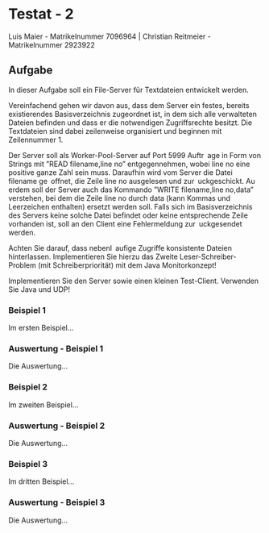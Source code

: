 # Testat - 2
	
Luis Maier - Matrikelnummer 7096964 |
Christian Reitmeier - Matrikelnummer 2923922

## Aufgabe

In dieser Aufgabe soll ein File-Server für Textdateien entwickelt werden.

Vereinfachend gehen wir davon aus, dass dem Server ein festes, bereits existierendes Basisverzeichnis zugeordnet ist, in dem sich alle verwalteten Dateien befinden und dass er die notwendigen Zugriffsrechte besitzt. Die Textdateien sind dabei zeilenweise organisiert und beginnen mit Zeilennummer 1.

Der Server soll als Worker-Pool-Server auf Port 5999 Auftr age in Form von Strings mit ”READ
filename,line no” entgegennehmen, wobei line no eine positive ganze Zahl sein muss. Daraufhin
wird vom Server die Datei filename ge offnet, die Zeile line no ausgelesen und zur uckgeschickt.
Au erdem soll der Server auch das Kommando ”WRITE filename,line no,data” verstehen, bei
dem die Zeile line no durch data (kann Kommas und Leerzeichen enthalten) ersetzt werden soll.
Falls sich im Basisverzeichnis des Servers keine solche Datei befindet oder keine entsprechende Zeile vorhanden ist, soll an den Client eine Fehlermeldung zur uckgesendet werden.

Achten Sie darauf, dass nebenl aufige Zugriffe konsistente Dateien hinterlassen. Implementieren Sie hierzu
das Zweite Leser-Schreiber-Problem (mit Schreiberpriorität) mit dem Java Monitorkonzept!

Implementieren Sie den Server sowie einen kleinen Test-Client. Verwenden Sie Java und UDP!


### Beispiel 1

Im ersten Beispiel...

### Auswertung - Beispiel 1

Die Auswertung...


### Beispiel 2

Im zweiten Beispiel...

### Auswertung - Beispiel 2

Die Auswertung...


### Beispiel 3

Im dritten Beispiel...

### Auswertung - Beispiel 3

Die Auswertung...
